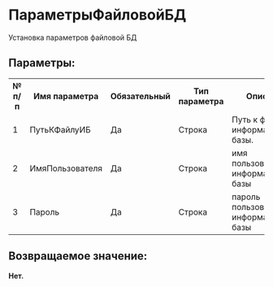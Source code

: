 ﻿
<h1>ПараметрыФайловойБД</h1>
<p class="funcdesc">Установка параметров файловой БД<br /></p><h2>Параметры:</h2><table>
<tr>
  <th height="16" width="10%"><b>№ п/п</b></th>
  <th height="16" width="20%"><b>Имя параметра</b></th>
  <th height="16" width="10%"><b>Обязательный</b></th>
  <th height="16" width="20%"><b>Тип параметра</b></th>
  <th height="16" width="40%"><b>Описание</b></th>	
</tr><tr>
  <td >1</td>
  <td >ПутьКФайлуИБ</td>
  <td >Да</td>
  <td >Строка</td>
  <td >Путь к файлу информационной базы.</td>	
</tr><tr>
  <td >2</td>
  <td >ИмяПользователя</td>
  <td >Да</td>
  <td >Строка</td>
  <td >имя пользователя информационной базы</td>	
</tr><tr>
  <td >3</td>
  <td >Пароль</td>
  <td >Да</td>
  <td >Строка</td>
  <td >пароль пользователя информационной базы</td>	
</tr></table><h2>Возвращаемое значение:</h2>
<b>Нет. </b><br />
